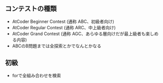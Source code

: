 ## コンテストの種類
- AtCoder Beginner Contest (通称 ABC、初級者向け)
- AtCoder Regular Contest (通称 ARC、中上級者向け)
- AtCoder Grand Contest (通称 AGC、あらゆる層向けだが最上級者も楽しめる内容)
- ABCのB問題までは全探索とかでなんとかなる

## 初級
- forで全組み合わせを検索
